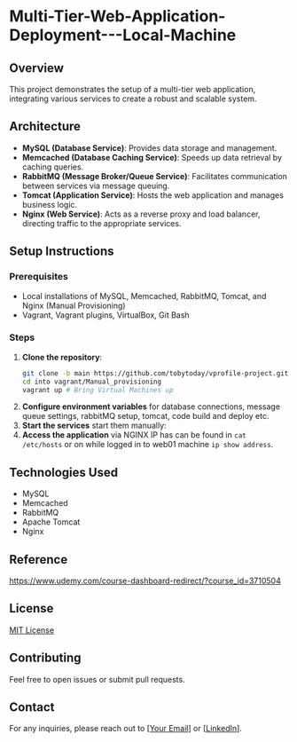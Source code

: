 # Multi-Tier-Web-Application-Deployment---Local-Machine

## Overview
This project demonstrates the setup of a multi-tier web application, integrating various services to create a robust and scalable system.

## Architecture
- **MySQL (Database Service)**: Provides data storage and management.
- **Memcached (Database Caching Service)**: Speeds up data retrieval by caching queries.
- **RabbitMQ (Message Broker/Queue Service)**: Facilitates communication between services via message queuing.
- **Tomcat (Application Service)**: Hosts the web application and manages business logic.
- **Nginx (Web Service)**: Acts as a reverse proxy and load balancer, directing traffic to the appropriate services.

## Setup Instructions

### Prerequisites
- Local installations of MySQL, Memcached, RabbitMQ, Tomcat, and Nginx (Manual Provisioning)
- Vagrant, Vagrant plugins, VirtualBox, Git Bash

### Steps
1. **Clone the repository**:
    ```bash
    git clone -b main https://github.com/tobytoday/vprofile-project.git
    cd into vagrant/Manual_provisioning
    vagrant up # Bring Virtual Machines up 
    ```
2. **Configure environment variables** for database connections, message queue settings, rabbitMQ setup, tomcat, code build and deploy etc.
3. **Start the services** start them manually:
4. **Access the application** via NGINX IP has can be found in `cat /etc/hosts` or on while logged in to web01 machine `ip show address`.

## Technologies Used
- MySQL
- Memcached
- RabbitMQ
- Apache Tomcat
- Nginx

## Reference 
https://www.udemy.com/course-dashboard-redirect/?course_id=3710504

## License
[MIT License](LICENSE)

## Contributing
Feel free to open issues or submit pull requests.

## Contact
For any inquiries, please reach out to [[Your Email](tobionidevops@gmail.com)] or [[LinkedIn](https://www.linkedin.com/in/oluwatobi-oni-22582159/)].

